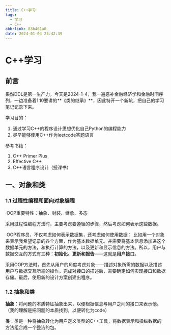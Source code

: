 ```yaml
---
title: C++学习
tags:
  - 学习
  - C++
abbrlink: 83b461a0
date: 2024-01-04 23:42:39
---
```


# C++学习

## 前言

​	果然DDL是第一生产力，今天是2024-1-4，我一遍恶补金融经济学和金融时间序列，一边准备着1.10要讲的**《类的继承》**，因此特开一个新坑，把自己的学习笔记记录下来。

学习目的：

1. 通过学习C++的程序设计思想优化自己Python的编程能力
2. 尽早能够使用C++作为leetcode答题语言

参考书籍：

1. C++ Primer Plus
2. Effective C++
3. C++语言程序设计（授课书）

## 一、对象和类

### 1.1 过程性编程和面向对象编程

​	OOP重要特性：抽象、封装、继承、多态

​	采用过程性编程方法时，主要考虑要遵循的步骤，然后考虑如何表示这些数据。

​	OOP程序员，不仅考虑如何表示数据集，还考虑如何使用数据：
​	比如用一个对象来表示我希望记录的各个方面，作为基本数据单元。并需要将基本信息添加进这个数据单元的方法，和执行计算的方法，以及更新和显示信息的方法。所以，用户与数据交互的方式有三种：**初始化、更新和报告**——这就是**用户接口**。

​	采用OOP方法时，首先从用户的角度考虑对象——描述对象所需的数据以及描述用户与数据交互所需的操作。完成对接口的描述后，需要确定如何实现接口和数据存储。最后，使用新的设计方案创建出程序。

### 1.2 抽象和类

​	**抽象**：将问题的本质特征抽象出来，以便根据信息与用户之间的接口来表示他。（我的理解是把问题的本质找到，以便转化为code）

​	**类**：类是一种将抽象转化为用户定义类型的C++工具，将数据表示和操纵数据的方法组合成一个整洁的包。

